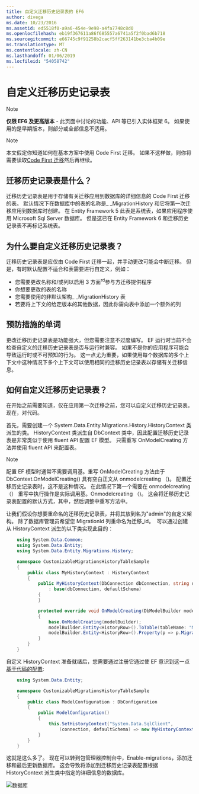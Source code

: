 ```yaml
---
title: 自定义迁移历史记录表的 EF6
author: divega
ms.date: 10/23/2016
ms.assetid: ed5518f0-a9a6-454e-9e98-a4fa7748c8d0
ms.openlocfilehash: eb19f367611a86f685557a6741a5f2f0bad6b718
ms.sourcegitcommit: e66745c9f91258b2cacf5ff263141be3cba4b09e
ms.translationtype: MT
ms.contentlocale: zh-CN
ms.lasthandoff: 01/06/2019
ms.locfileid: "54058742"
---
```

# <a name="customizing-the-migrations-history-table"></a>自定义迁移历史记录表
> [!NOTE]
> **仅限 EF6 及更高版本** - 此页面中讨论的功能、API 等已引入实体框架 6。 如果使用的是早期版本，则部分或全部信息不适用。

> [!NOTE]
> 本文假定你知道如何在基本方案中使用 Code First 迁移。 如果不这样做，则你将需要读取[Code First 迁移](~/ef6/modeling/code-first/migrations/index.md)然后再继续。

## <a name="what-is-migrations-history-table"></a>迁移历史记录表是什么？

迁移历史记录表是用于存储有关迁移应用到数据库的详细信息的 Code First 迁移的表。 默认情况下在数据库中的表的名称是\_ \_MigrationHistory 和它将第一次迁移应用到数据库时创建。 在 Entity Framework 5 此表是系统表，如果应用程序使用 Microsoft Sql Server 数据库。 但是这已在 Entity Framework 6 和迁移历史记录表不再标记系统表。

## <a name="why-customize-migrations-history-table"></a>为什么要自定义迁移历史记录表？

迁移历史记录表是应仅由 Code First 迁移一起，并手动更改可能会中断迁移。 但是，有时默认配置不适合和表需要进行自定义，例如：

-   您需要更改名称和/或列以启用 3 方面<sup>rd</sup>参与方迁移提供程序
-   你想要更改的表的名称
-   您需要使用的非默认架构\_ \_MigrationHistory 表
-   若要将上下文的给定版本的其他数据，因此你需向表中添加一个额外的列

## <a name="words-of-precaution"></a>预防措施的单词

更改迁移历史记录表是功能强大，但您需要注意不过度编写。 EF 运行时当前不会检查自定义的迁移历史记录表是否与运行时兼容。 如果不是你的应用程序可能会导致运行时或不可预知的行为。 这一点尤为重要，如果使用每个数据库的多个上下文中这种情况下多个上下文可以使用相同的迁移历史记录表以存储有关迁移信息。

## <a name="how-to-customize-migrations-history-table"></a>如何自定义迁移历史记录表？

在开始之前需要知道，仅在应用第一次迁移之前，您可以自定义迁移历史记录表。 现在，对代码。

首先，需要创建一个 System.Data.Entity.Migrations.History.HistoryContext 类派生的类。 HistoryContext 类派生自 DbContext 类中，因此配置迁移历史记录表是非常类似于使用 fluent API 配置 EF 模型。 只需重写 OnModelCreating 方法并使用 fluent API 来配置表。

>[!NOTE]
> 配置 EF 模型时通常不需要调用基。重写 OnModelCreating 方法由于 DbContext.OnModelCreating() 具有空白正文从 onmodelcreating （)。 配置迁移历史记录表时，这不是这种情况。 在此情况下第一个需要在 onmodelcreating （） 重写中执行操作是实际调用基。Onmodelcreating （)。 这会将迁移历史记录表配置的默认方式，其中，然后调整中重写方法中。

让我们假设你想要重命名的迁移历史记录表，并将其放到名为"admin"的自定义架构。 除了数据库管理员希望您 MigrationId 列重命名为迁移\_id。  可以通过创建从 HistoryContext 派生的以下类实现此目的：

``` csharp
    using System.Data.Common;
    using System.Data.Entity;
    using System.Data.Entity.Migrations.History;

    namespace CustomizableMigrationsHistoryTableSample
    {
        public class MyHistoryContext : HistoryContext
        {
            public MyHistoryContext(DbConnection dbConnection, string defaultSchema)
                : base(dbConnection, defaultSchema)
            {
            }

            protected override void OnModelCreating(DbModelBuilder modelBuilder)
            {
                base.OnModelCreating(modelBuilder);
                modelBuilder.Entity<HistoryRow>().ToTable(tableName: "MigrationHistory", schemaName: "admin");
                modelBuilder.Entity<HistoryRow>().Property(p => p.MigrationId).HasColumnName("Migration_ID");
            }
        }
    }
```

自定义 HistoryContext 准备就绪后，您需要通过注册它通过使 EF 意识到这一点[基于代码的配置](https://msdn.com/data/jj680699):

``` csharp
    using System.Data.Entity;

    namespace CustomizableMigrationsHistoryTableSample
    {
        public class ModelConfiguration : DbConfiguration
        {
            public ModelConfiguration()
            {
                this.SetHistoryContext("System.Data.SqlClient",
                    (connection, defaultSchema) => new MyHistoryContext(connection, defaultSchema));
            }
        }
    }
```

这就是这么多了。 现在可以转到包管理器控制台中，Enable-migrations，添加迁移和最后更新数据库。 这会导致将添加到迁移历史记录表配置根据 HistoryContext 派生类中指定的详细信息的数据库。

![数据库](~/ef6/media/database.png)
